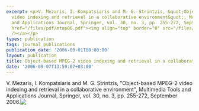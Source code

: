 ```yaml
---
excerpt: <p>V. Mezaris, I. Kompatsiaris and M. G. Strintzis, &quot;Object-based MPEG-2
  video indexing and retrieval in a collaborative environment&quot;, Multimedia Tools
  and Applications Journal, Springer, vol. 30, no. 3, pp. 255-272, September 2006.<a
  href="/files/pdf/mtap06.pdf"><img align="top" border="0" src="/files/pdf/pdf.png"
  /></a></p>
types: publication
tags: journal_publications
publication_date: '2006-09-01T00:00:00'
layout: publication
title: Object-based MPEG-2 video indexing and retrieval in a collaborative environment
date: '2006-09-07T13:59:07+03:00'
---
```

<p>V. Mezaris, I. Kompatsiaris and M. G. Strintzis, &quot;Object-based MPEG-2 video indexing and retrieval in a collaborative environment&quot;, Multimedia Tools and Applications Journal, Springer, vol. 30, no. 3, pp. 255-272, September 2006.<a href="/files/pdf/mtap06.pdf"><img align="top" border="0" src="/files/pdf/pdf.png" /></a></p>
